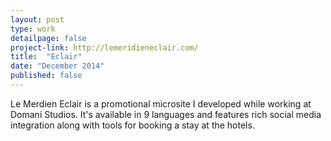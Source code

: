 ```yaml
---
layout: post
type: work
detailpage: false
project-link: http://lemeridieneclair.com/
title:  "Eclair"
date: "December 2014"
published: false
---
```


Le Merdien Eclair is a promotional microsite I developed while working at Domani Studios. It's available in 9 languages and features rich social media integration along with tools for booking a stay at the hotels.